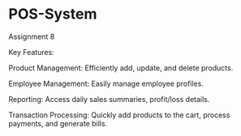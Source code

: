 # POS-System
Assignment 8

Key Features:

Product Management: Efficiently add, update, and delete products.

Employee Management: Easily manage employee profiles.

Reporting: Access daily sales summaries, profit/loss details.

Transaction Processing: Quickly add products to the cart, process payments, and generate bills.
